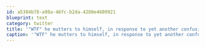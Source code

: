 ```yaml
---
id: a5384b78-a98a-46fc-b2da-4280e4609921
blueprint: text
category: twitter
title: '"WTF" he mutters to himself, in response to yet another confusing American Apparel window display.'
caption: '"WTF" he mutters to himself, in response to yet another confusing American Apparel window display.'
---
```

